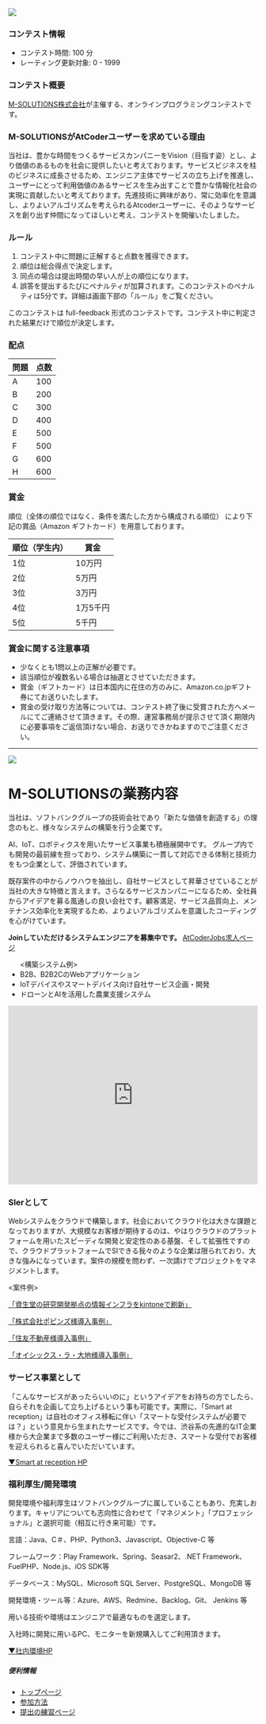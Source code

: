 
<div>

<span>

<span>

<img src="https://m-sol.co.jp/img/recruit/msolimage01.png">

</img>

### **コンテスト情報**

<section>

<ul>

<li>
コンテスト時間: 100 分
</li>

<li>
レーティング更新対象: 0 - 
<span>
1999
</span>

</li>

</ul>

</section>

### **コンテスト概要**
<a href="https://m-sol.co.jp/">M-SOLUTIONS株式会社</a>が主催する、オンラインプログラミングコンテストです。


### **M-SOLUTIONSがAtCoderユーザーを求めている理由**

<section>

<p>
当社は、豊かな時間をつくるサービスカンパニーをVision（目指す姿）とし、より価値のあるものを社会に提供したいと考えております。サービスビジネスを柱のビジネスに成長させるため、エンジニア主体でサービスの立ち上げを推進し、ユーザーにとって利用価値のあるサービスを生み出すことで豊かな情報化社会の実現に貢献したいと考えております。先進技術に興味があり、常に効率化を意識し、よりよいアルゴリズムを考えられるAtcoderユーザーに、そのようなサービスを創り出す仲間になってほしいと考え、コンテストを開催いたしました。
      
</p>

</section>

### **ルール**

<section>

<ol>

<li>
コンテスト中に問題に正解すると点数を獲得できます。
</li>

<li>
順位は総合得点で決定します。
</li>

<li>
同点の場合は提出時間の早い人が上の順位になります。
</li>

<li>
誤答を提出するたびにペナルティが加算されます。このコンテストのペナルティは5分です。詳細は画面下部の「ルール」をご覧ください。
</li>

</ol>

<p>
このコンテストは full-feedback 形式のコンテストです。コンテスト中に判定された結果だけで順位が決定します。
      
</p>

</section>

### **配点**

<section>

<div>

<div>

<table>

<thead>

<tr>

<th>
問題
</th>

<th>
点数
</th>

</tr>

</thead>

<tbody>

<tr>

<td>
A
</td>

<td>
100
</td>

</tr>

<tr>

<td>
B
</td>

<td>
200
</td>

</tr>

<tr>

<td>
C
</td>

<td>
300
</td>

</tr>

<tr>

<td>
D
</td>

<td>
400
</td>

</tr>

<tr>

<td>
E
</td>

<td>
500
</td>

</tr>

<tr>

<td>
F
</td>

<td>
500
</td>

</tr>

<tr>

<td>
G
</td>

<td>
600
</td>

</tr>

<tr>

<td>
H
</td>

<td>
600
</td>

</tr>

</tbody>

</table>

</div>

</div>

</section>

### **賞金**

<section>

<p>
順位（全体の順位ではなく、条件を満たした方から構成される順位） により下記の賞品（Amazon ギフトカード）を用意しております。
      
</p>

<div>

<div>

<table>

<thead>

<tr>

<th>
順位（学生内）
</th>

<th>
賞金
</th>

</tr>

</thead>

<tbody>

<tr>

<td>
1位
</td>

<td>
10万円
</td>

</tr>

<tr>

<td>
2位
</td>

<td>
5万円
</td>

</tr>

<tr>

<td>
3位
</td>

<td>
3万円
</td>

</tr>

<tr>

<td>
4位
</td>

<td>
1万5千円
</td>

</tr>

<tr>

<td>
5位
</td>

<td>
5千円
</td>

</tr>

</tbody>

</table>

</div>

</div>

</section>

### **賞金に関する注意事項**

<ul>

<li>
少なくとも1問以上の正解が必要です。
</li>

<li>
該当順位が複数名いる場合は抽選とさせていただきます。
</li>

<li>
賞金（ギフトカード）は日本国内に在住の方のみに、Amazon.co.jpギフト券にてお送りいたします。
</li>

<li>
賞金の受け取り方法等については、コンテスト終了後に受賞された方へメールにてご連絡させて頂きます。その際、運営事務局が提示させて頂く期限内に必要事項をご返信頂けない場合、お送りできかねますのでご注意ください。
</li>

</ul>

---

<div>

<img src="https://m-sol.co.jp/img/recruit/m-solutions_logo.jpg">

</img>

</div>



# **M-SOLUTIONSの業務内容**
当社は、ソフトバンクグループの技術会社であり「新たな価値を創造する」の理念のもと、様々なシステムの構築を行う企業です。

AI、IoT、ロボティクスを用いたサービス事業も積極展開中です。
    グループ内でも開発の最前線を担っており、システム構築に一貫して対応できる体制と技術力をもつ企業として、評価されています。 

既存案件の中からノウハウを抽出し、自社サービスとして昇華させていることが当社の大きな特徴と言えます。さらなるサービスカンパニーになるため、全社員からアイデアを募る風通しの良い会社です。顧客満足、サービス品質向上、メンテナンス効率化を実現するため、よりよいアルゴリズムを意識したコーディングを心がけています。
    
<b>
Joinしていただけるシステムエンジニアを募集中です。
</b>
<a href="https://jobs.atcoder.jp/offers/list?f.CompanyScreenName=msol">AtCoderJobs求人ページ</a>






<ul>
<構築システム例>
	
<li>
B2B、B2B2CのWebアプリケーション
</li>

<li>
IoTデバイスやスマートデバイス向け自社サービス企画・開発
</li>

<li>
ドローンとAIを活用した農業支援システム
</li>

</ul>

<div>

<iframe src="https://www.youtube.com/embed/SQaJprQjfjE?rel=0&modestbranding=1&autohide=1" width="100%" height="360" frameborder="0" allowfullscreen>

</iframe>

</div>



### **SIerとして**
Webシステムをクラウドで構築します。社会においてクラウド化は大きな課題となっておりますが、大規模なお客様が期待するのは、やはりクラウドのプラットフォームを用いたスピーディな開発と安定性のある基盤、そして拡張性ですので、クラウドプラットフォームでSIできる我々のような企業は限られており、大きな強みになっています。案件の規模を問わず、一次請けでプロジェクトをマネジメントします。

<案件例>

<a href="http://ascii.jp/elem/000/001/554/1554593/">「資生堂の研究開発拠点の情報インフラをkintoneで刷新」</a>

<a href="https://kintone-sol.cybozu.co.jp/cases/poppins.html#pickup">「株式会社ポピンズ様導入事例」</a>

<a href="https://kintone-sol.cybozu.co.jp/cases/sumitomofudosan.html#pickup">「住友不動産様導入事例」</a>

<a href="https://kintone-sol.cybozu.co.jp/cases/oisixradaichi.html">「オイシックス・ラ・大地様導入事例」</a>


### **サービス事業として**
「こんなサービスがあったらいいのに」というアイデアをお持ちの方でしたら、自らそれを企画して立ち上げるという事も可能です。実際に、「Smart at reception」は自社のオフィス移転に伴い「スマートな受付システムが必要では？」という意見から生まれたサービスです。今では、渋谷系の先進的なIT企業様から大企業まで多数のユーザー様にご利用いただき、スマートな受付でお客様を迎えられると喜んでいただいています。

<a href="https://smartat.jp/reception/">▼Smart at reception HP</a>


### **福利厚生/開発環境**
開発環境や福利厚生はソフトバンクグループに属していることもあり、充実しおります。キャリアについても志向性に合わせて「マネジメント」「プロフェッショナル」と選択可能（相互に行き来可能）です。



言語：Java、C＃、PHP、Python3、Javascript、Objective-C 等

フレームワーク：Play Framework、Spring、Seasar2、.NET Framework、FuelPHP、Node.js、iOS SDK等

データベース：MySQL、Microsoft SQL Server、PostgreSQL、MongoDB 等

開発環境・ツール等：Azure、AWS、Redmine、Backlog、Git、 Jenkins 等

用いる技術や環境はエンジニアで最適なものを選定します。

入社時に開発に用いるPC、モニターを新規購入してご利用頂きます。

<a href="https://m-sol.co.jp/recruit/office/">▼社内環境HP</a>




##### **便利情報**

<ul>

<li>
<a href="https://atcoder.jp/">トップページ</a>
</li>

<li>
<a href="https://atcoder.jp/post/2">参加方法</a>
</li>

<li>
<a href="https://atcoder.jp/contests/practice">提出の練習ページ</a>
</li>

</ul>

</span>

</span>

</div>
